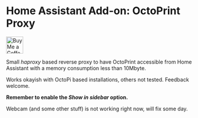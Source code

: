 # Home Assistant Add-on: OctoPrint Proxy

<a href='https://ko-fi.com/supportkofi' target='_blank'><img height='35' style='border:0px;height:46px;' src='https://az743702.vo.msecnd.net/cdn/kofi3.png?v=0' border='0' alt='Buy Me a Coffee at ko-fi.com'></a>

Small _haproxy_ based reverse proxy to have OctoPrint accessible from Home Assistant with a memory consumption less than 10Mbyte.

Works okayish with OctoPi based installations, others not tested. Feedback welcome.

**Remember to enable the _Show in sidebar_ option.**

Webcam (and some other stuff) is not working right now, will fix some day.
